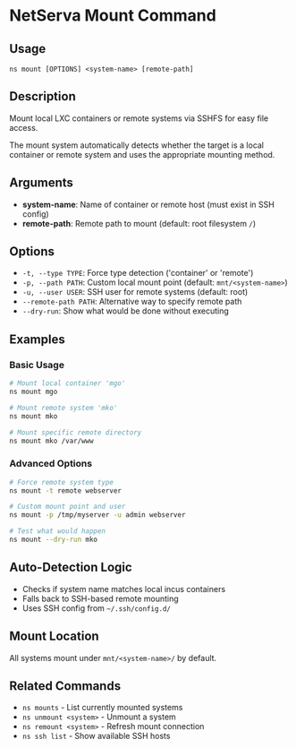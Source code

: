 # NetServa Mount Command

## Usage
```
ns mount [OPTIONS] <system-name> [remote-path]
```

## Description
Mount local LXC containers or remote systems via SSHFS for easy file access.

The mount system automatically detects whether the target is a local container or remote system and uses the appropriate mounting method.

## Arguments
- **system-name**: Name of container or remote host (must exist in SSH config)
- **remote-path**: Remote path to mount (default: root filesystem `/`)

## Options
- `-t, --type TYPE`: Force type detection ('container' or 'remote')
- `-p, --path PATH`: Custom local mount point (default: `mnt/<system-name>`)
- `-u, --user USER`: SSH user for remote systems (default: root)
- `--remote-path PATH`: Alternative way to specify remote path
- `--dry-run`: Show what would be done without executing

## Examples

### Basic Usage
```bash
# Mount local container 'mgo'
ns mount mgo

# Mount remote system 'mko' 
ns mount mko

# Mount specific remote directory
ns mount mko /var/www
```

### Advanced Options
```bash
# Force remote system type
ns mount -t remote webserver

# Custom mount point and user
ns mount -p /tmp/myserver -u admin webserver

# Test what would happen
ns mount --dry-run mko
```

## Auto-Detection Logic
- Checks if system name matches local incus containers
- Falls back to SSH-based remote mounting
- Uses SSH config from `~/.ssh/config.d/`

## Mount Location
All systems mount under `mnt/<system-name>/` by default.

## Related Commands
- `ns mounts` - List currently mounted systems
- `ns unmount <system>` - Unmount a system
- `ns remount <system>` - Refresh mount connection
- `ns ssh list` - Show available SSH hosts